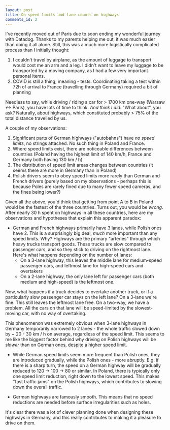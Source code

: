 ```yaml
---
layout: post
title: On speed limits and lane counts on highways
comments_id: 2
---
```


I've recently moved out of Paris due to soon ending my wonderful journey with Datadog. Thanks to my parents helping me out, it was much easier than doing it all alone. Still, this was a much more logistically complicated process than I initially thought:

1. I couldn't travel by airplane, as the amount of luggage to transport would cost me an arm and a leg. I didn't want to leave my luggage to be transported by a moving company, as I had a few very important personal items.
2. COVID is still a thing, meaning - tests. Coordinating taking a test within 72h of arrival to France (travelling through Germany) required a bit of planning

Needless to say, while driving / riding a car for > 1700 km one-way (Warsaw <-> Paris), you have lots of time to think. *And think I did*. "What about", you ask? Naturally, about highways, which constituted probably > 75% of the total distance travelled by us.

A couple of my observations:

1. Significant parts of German highways ("autobahns") have *no speed limits*, no strings attached. No such thing in Poland and France.
2. Where speed limits exist, there are noticeable differences between countries (Poland having the highest limit of 140 km/h, France and Germany both having 130 km / h)
3. The distribution of speed limit areas changes between countries (it seems there are more in Germany than in Poland)
4. Polish drivers seem to obey speed limits more rarely than German and French drivers (purely based on my observations - perhaps this is because Poles are rarely fined due to many fewer speed cameras, and the fines being lower?)

Given all the above, you'd think that getting from point A to B in Poland would be the fastest of the three countries. Turns out, you would be *wrong*. After nearly 30 h spent on highways in all these countries, here are my observations and hypotheses that explain this apparent paradox:

- German and French highways primarily have 3 lanes, while Polish ones have 2. This is a surprisingly big deal, *much* more important than any speed limits. Why? Highways are the primary "arteries" through which heavy trucks transport goods. These trucks are slow compared to passenger cars, and so they stick to driving on the rightmost lane. Here's what happens depending on the number of lanes:
  - On a 3-lane highway, this leaves the middle lane for medium-speed passenger cars, and leftmost lane for high-speed cars and overtakers
  - On a 2-lane highway, the only lane left for passenger cars (both medium and high-speed) is the leftmost one. 

Now, what happens if a truck decides to overtake another truck, or if a particularly slow passenger car stays on the left lane? On a 3-lane we're fine. This still leaves the leftmost lane free. On a two-way, we have a problem. All the cars on that lane will be speed-limited by the slowest-moving car, with no way of overtaking.

This phenomenon was extremely obvious when 3-lane highways in Germany temporarily narrowed to 2 lanes - the whole traffic slowed down by ~ 20 - 30 km / h on average, regardless of the speed limit. This seems to me like the biggest factor behind why driving on Polish highways will be *slower* than on German ones, despite a higher speed limit.

- While German speed limits seem more frequent than Polish ones, they are introduced gradually, while the Polish ones - more abruptly. E.g. if there is a sharp turn, the speed on a German highway will be gradually reduced to 120 -> 100 -> 80 or similar. In Poland, there is typically only one speed limit reduction, right down to the lowest speed. This makes "fast traffic jams" on the Polish highways, which contributes to slowing down the overall traffic.

- German highways are famously smooth. This means that no speed reductions are needed before surface irregularities such as holes.

It's clear there was a lot of clever planning done when designing these highways in Germany, and this really contributes to making it a pleasure to drive on them.